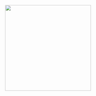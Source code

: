 <img src="https://github.com/user-attachments/assets/94b9812b-21d8-497e-94cb-04c2cddcb99c" width="280" />
